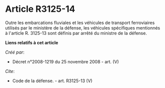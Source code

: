 # Article R3125-14

Outre les embarcations fluviales et les véhicules de transport ferroviaires utilisés par le ministère de la défense, les
véhicules spécifiques mentionnés à l'article R. 3125-13 sont définis par arrêté du ministre de la défense.

**Liens relatifs à cet article**

_Créé par_:

  - Décret n°2008-1219 du 25 novembre 2008 - art. (V)

_Cite_:

  - Code de la défense. - art. R3125-13 (V)
